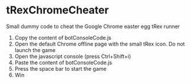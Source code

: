 # tRexChromeCheater
Small dummy code to cheat the Google Chrome easter egg tRex runner

1. Copy the content of botConsoleCode.js
2. Open the default Chrome offline page with the small tRex icon. Do not launch the game
3. Open the javascript console (press Ctrl+Shift+i)
4. Paste the content of botConsoleCode.js
5. Press the space bar to start the game
6. Win